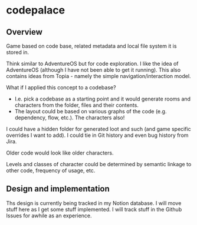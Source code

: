 # codepalace

## Overview
Game based on code base, related metadata and local file system it is stored in.

Think similar to AdventureOS but for code exploration. I like the idea of AdventureOS (although I have not been able to get it running). This also contains ideas from Topia - namely the simple navigation/interaction model.

What if I applied this concept to a codebase?

- I.e. pick a codebase as a starting point and it would generate rooms and characters from the folder, files and their contents.
- The layout could be based on various graphs of the code (e.g. dependency, flow, etc.). The characters also!

I could have a hidden folder for generated loot and such (and game specific overrides I want to add). I could tie in Git history and even bug history from Jira.

Older code would look like older characters. 

Levels and classes of character could be determined by semantic linkage to other code, frequency of usage, etc.

## Design and implementation

Ths design is currently being tracked in my Notion database. I will move stuff here as I get some stuff implemented. 
I will track stuff in the Github Issues for awhile as an experience.
